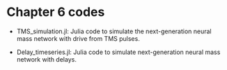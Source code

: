 # Chapter 6 codes

- TMS_simulation.jl: Julia code to simulate the next-generation neural mass network with drive from TMS pulses.

- Delay_timeseries.jl: Julia code to simulate next-generation neural mass network with delays.
